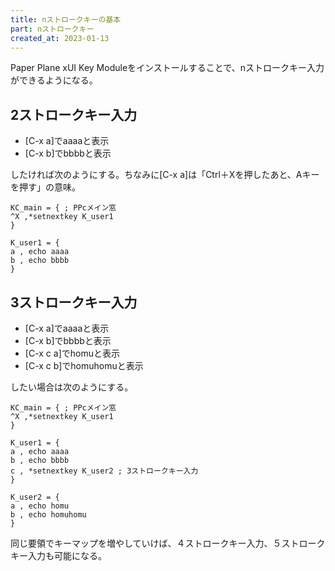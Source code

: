 ```yaml
---
title: nストロークキーの基本
part: nストロークキー
created_at: 2023-01-13
---
```

Paper Plane xUI Key Moduleをインストールすることで、nストロークキー入力ができるようになる。

## 2ストロークキー入力

- [C-x a]でaaaaと表示
- [C-x b]でbbbbと表示

したければ次のようにする。ちなみに[C-x a]は「Ctrl＋Xを押したあと、Aキーを押す」の意味。

```text
KC_main = { ; PPcメイン窓
^X ,*setnextkey K_user1
}

K_user1 = {
a , echo aaaa
b , echo bbbb
}
```

## 3ストロークキー入力

- [C-x a]でaaaaと表示
- [C-x b]でbbbbと表示
- [C-x c a]でhomuと表示
- [C-x c b]でhomuhomuと表示

したい場合は次のようにする。

```text
KC_main = { ; PPcメイン窓
^X ,*setnextkey K_user1
}

K_user1 = {
a , echo aaaa
b , echo bbbb
c , *setnextkey K_user2 ; 3ストロークキー入力
}

K_user2 = {
a , echo homu
b , echo homuhomu
}
```

同じ要領でキーマップを増やしていけば、４ストロークキー入力、５ストロークキー入力も可能になる。
